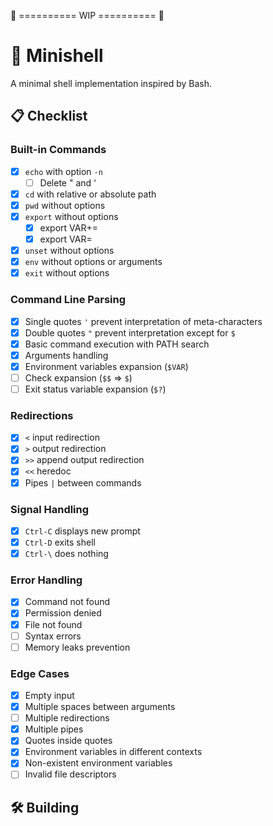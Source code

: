 🚧 ========== WIP ========== 🚧

# 🚀 Minishell

A minimal shell implementation inspired by Bash.

## 📋 Checklist

### Built-in Commands
- [x] `echo` with option `-n`
  - [ ] Delete " and '
- [x] `cd` with relative or absolute path
- [x] `pwd` without options
- [x] `export` without options
  - [x] export VAR+=
  - [x] export VAR=
- [x] `unset` without options
- [x] `env` without options or arguments
- [x] `exit` without options

### Command Line Parsing
- [x] Single quotes `'` prevent interpretation of meta-characters
- [x] Double quotes `"` prevent interpretation except for `$`
- [x] Basic command execution with PATH search
- [x] Arguments handling
- [x] Environment variables expansion (`$VAR`)
- [ ] Check expansion (`$$` => `$`)
- [ ] Exit status variable expansion (`$?`)

### Redirections
- [x] `<` input redirection
- [x] `>` output redirection
- [x] `>>` append output redirection
- [x] `<<` heredoc
- [x] Pipes `|` between commands

### Signal Handling
- [x] `Ctrl-C` displays new prompt
- [x] `Ctrl-D` exits shell
- [x] `Ctrl-\` does nothing

### Error Handling
- [x] Command not found
- [x] Permission denied
- [x] File not found
- [ ] Syntax errors
- [ ] Memory leaks prevention

### Edge Cases
- [x] Empty input
- [x] Multiple spaces between arguments
- [ ] Multiple redirections
- [x] Multiple pipes
- [x] Quotes inside quotes
- [x] Environment variables in different contexts
- [x] Non-existent environment variables
- [ ] Invalid file descriptors

## 🛠️ Building
